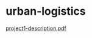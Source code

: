 # urban-logistics
[project1-description.pdf](https://github.com/igor-diniz/urban-logistics/files/8391657/project1-description.pdf)
